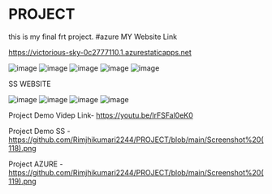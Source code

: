 # PROJECT
this is my final frt project.
#azure MY Website Link  

https://victorious-sky-0c2777110.1.azurestaticapps.net


![image](https://user-images.githubusercontent.com/107490934/176008793-07aca158-14ca-4bdf-a456-5033e2d59f9e.png)
![image](https://user-images.githubusercontent.com/107490934/176008804-40203c21-a1a7-436e-9442-6930c96df8c7.png)
![image](https://user-images.githubusercontent.com/107490934/176008839-b2d3dddf-8d79-4c09-a0df-f0efea1ee9de.png)
![image](https://user-images.githubusercontent.com/107490934/176008855-2aab4996-0a23-4e56-b103-4bee8b1627ea.png)
![image](https://user-images.githubusercontent.com/107490934/176008867-233fd0f8-ff4b-4bb5-a699-5d898cfa0a95.png)
 
 
 SS WEBSITE 
 
 
![image](https://user-images.githubusercontent.com/107490934/176736423-0e234a4f-3560-4043-9628-41fdbe736ddd.png)
![image](https://user-images.githubusercontent.com/107490934/176736442-b510acd8-cd7e-4084-8a70-c821e95d6370.png)
![image](https://user-images.githubusercontent.com/107490934/176736472-3384252b-b35f-4cac-9915-f4ca476d0735.png)
![image](https://user-images.githubusercontent.com/107490934/176736501-d4306ad8-afd7-46bf-a3fe-8bd501fdbddc.png)


Project Demo Videp Link- https://youtu.be/lrFSFal0eK0

Project Demo SS - https://github.com/Rimjhikumari2244/PROJECT/blob/main/Screenshot%20(118).png

Project AZURE - https://github.com/Rimjhikumari2244/PROJECT/blob/main/Screenshot%20(119).png
